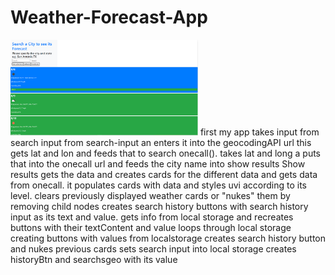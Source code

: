 # Weather-Forecast-App
<img src="Weather.PNG" width="300">
first my app takes input from search input from search-input an enters it into the geocodingAPI url
this gets lat and lon and feeds that to search onecall().
takes lat and long a puts that into the onecall url and feeds the city name into show results
Show results gets the data and creates cards for the different data and gets data from onecall.
it populates cards with data and styles uvi according to its level.
clears previously displayed weather cards or "nukes" them by removing child nodes
creates search history buttons with search history input as its text and value.
gets info from local storage and recreates buttons with their textContent and value
loops through local storage creating buttons with values from localstorage
creates search history button and nukes previous cards
sets search input into local storage creates historyBtn and searchsgeo with its value
